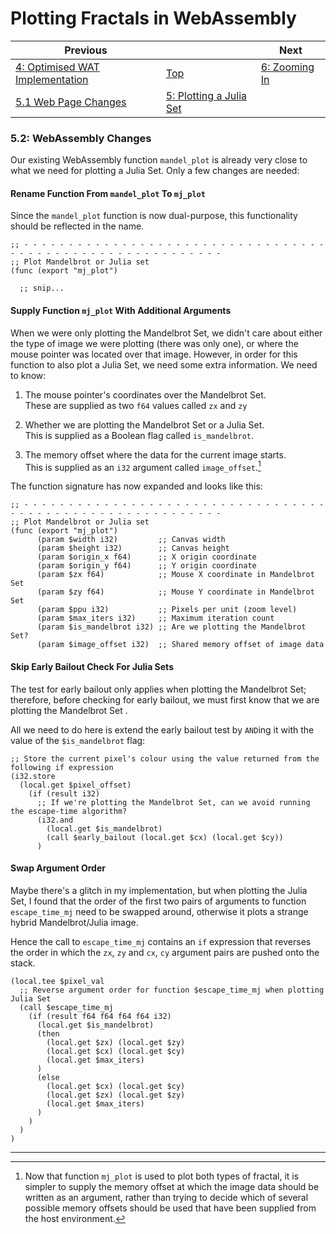 # Plotting Fractals in WebAssembly

| Previous | | Next
|---|---|---
| [4: Optimised WAT Implementation](../../04%20WAT%20Optimised%20Implementation/) | [Top](/chriswhealy/plotting-fractals-in-webassembly) | [6: Zooming In](../../06%20Zoom%20Image/)
| [5.1 Web Page Changes](../01/) | [5: Plotting a Julia Set](../) |

### 5.2: WebAssembly Changes

Our existing WebAssembly function `mandel_plot` is already very close to what we need for plotting a Julia Set.  Only a few changes are needed:

#### Rename Function From `mandel_plot` To `mj_plot`

Since the `mandel_plot` function is now dual-purpose, this functionality should be reflected in the name.

```wast
;; - - - - - - - - - - - - - - - - - - - - - - - - - - - - - - - - - - - - - - - - - - - - - - - - - - - - - - - - - -
;; Plot Mandelbrot or Julia set
(func (export "mj_plot")

  ;; snip...
```

#### Supply Function `mj_plot` With Additional Arguments

When we were only plotting the Mandelbrot Set, we didn't care about either the type of image we were plotting (there was only one), or where the mouse pointer was located over that image.  However, in order for this function to also plot a Julia Set, we need some extra information.  We need to know:

1. The mouse pointer's coordinates over the Mandelbrot Set.<br>These are supplied as two `f64` values called `zx` and `zy`

1. Whether we are plotting the Mandelbrot Set or a Julia Set.<br>This is supplied as a Boolean flag called `is_mandelbrot`.

1. The memory offset where the data for the current image starts.<br>This is supplied as an `i32` argument called `image_offset`.[^1]

The function signature has now expanded and looks like this:

```wast
;; - - - - - - - - - - - - - - - - - - - - - - - - - - - - - - - - - - - - - - - - - - - - - - - - - - - - - - - - - -
;; Plot Mandelbrot or Julia set
(func (export "mj_plot")
      (param $width i32)         ;; Canvas width
      (param $height i32)        ;; Canvas height
      (param $origin_x f64)      ;; X origin coordinate
      (param $origin_y f64)      ;; Y origin coordinate
      (param $zx f64)            ;; Mouse X coordinate in Mandelbrot Set
      (param $zy f64)            ;; Mouse Y coordinate in Mandelbrot Set
      (param $ppu i32)           ;; Pixels per unit (zoom level)
      (param $max_iters i32)     ;; Maximum iteration count
      (param $is_mandelbrot i32) ;; Are we plotting the Mandelbrot Set?
      (param $image_offset i32)  ;; Shared memory offset of image data
```

#### Skip Early Bailout Check For Julia Sets

The test for early bailout only applies when plotting the Mandelbrot Set; therefore, before checking for early bailout, we must first know that we are plotting the Mandelbrot Set .

All we need to do here is extend the early bailout test by `AND`ing it with the value of the `$is_mandelbrot` flag:

```wast
;; Store the current pixel's colour using the value returned from the following if expression
(i32.store
  (local.get $pixel_offset)
    (if (result i32)
      ;; If we're plotting the Mandelbrot Set, can we avoid running the escape-time algorithm?
      (i32.and
        (local.get $is_mandelbrot)
        (call $early_bailout (local.get $cx) (local.get $cy))
      )
```

#### Swap Argument Order

Maybe there's a glitch in my implementation, but when plotting the Julia Set, I found that the order of the first two pairs of arguments to function `escape_time_mj` need to be swapped around, otherwise it plots a strange hybrid Mandelbrot/Julia image.

Hence the call to `escape_time_mj` contains an `if` expression that reverses the order in which the `zx`, `zy` and `cx`, `cy` argument pairs are pushed onto the stack.

```wast
(local.tee $pixel_val
  ;; Reverse argument order for function $escape_time_mj when plotting Julia Set
  (call $escape_time_mj
    (if (result f64 f64 f64 f64 i32)
      (local.get $is_mandelbrot)
      (then
        (local.get $zx) (local.get $zy)
        (local.get $cx) (local.get $cy)
        (local.get $max_iters)
      )
      (else
        (local.get $cx) (local.get $cy)
        (local.get $zx) (local.get $zy)
        (local.get $max_iters)
      )
    )
  )
)
```


---



[^1]: Now that function `mj_plot` is used to plot both types of fractal, it is simpler to supply the memory offset at which the image data should be written as an argument, rather than trying to decide which of several possible memory offsets should be used that have been supplied from the host environment.
